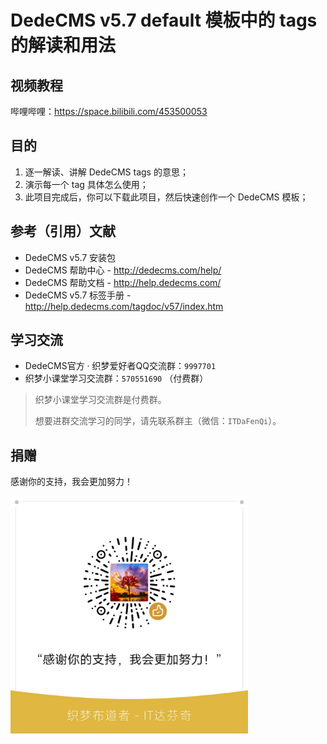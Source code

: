 # DedeCMS v5.7 default 模板中的 tags 的解读和用法

## 视频教程

哔哩哔哩：https://space.bilibili.com/453500053

## 目的

1.  逐一解读、讲解 DedeCMS tags 的意思；
2.  演示每一个 tag 具体怎么使用；
3.  此项目完成后，你可以下载此项目，然后快速创作一个 DedeCMS 模板；

## 参考（引用）文献

-   DedeCMS v5.7 安装包
-   DedeCMS 帮助中心 - http://dedecms.com/help/
-   DedeCMS 帮助文档 - http://help.dedecms.com/
-   DedeCMS v5.7 标签手册 - http://help.dedecms.com/tagdoc/v57/index.htm

## 学习交流

-   DedeCMS官方 · 织梦爱好者QQ交流群：`9997701`
-   织梦小课堂学习交流群：`570551690` （付费群）

>   织梦小课堂学习交流群是付费群。
>
>   想要进群交流学习的同学，请先联系群主（微信：`ITDaFenQi`）。

## 捐赠

感谢你的支持，我会更加努力！

<img src="README.assets/%E8%B5%9E%E8%B5%8F%E7%A0%81-IT%E8%BE%BE%E8%8A%AC%E5%A5%87.png" width="380px" />

